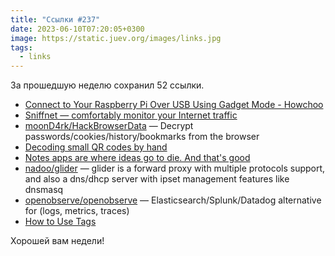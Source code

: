 ```yaml
---
title: "Ссылки #237"
date: 2023-06-10T07:20:05+0300
image: https://static.juev.org/images/links.jpg
tags: 
  - links
---
```


За прошедшую неделю сохранил 52 ссылки.

- [Connect to Your Raspberry Pi Over USB Using Gadget Mode - Howchoo](https://howchoo.com/pi/raspberry-pi-gadget-mode)
- [Sniffnet — comfortably monitor your Internet traffic](https://www.sniffnet.net/)
- [moonD4rk/HackBrowserData](https://github.com/moonD4rk/HackBrowserData) — Decrypt passwords/cookies/history/bookmarks from the browser
- [Decoding small QR codes by hand](https://blog.qartis.com/decoding-small-qr-codes-by-hand/)
- [Notes apps are where ideas go to die. And that's good](https://www.reproof.app/blog/notes-apps-help-us-forget)
- [nadoo/glider](https://github.com/nadoo/glider) — glider is a forward proxy with multiple protocols support, and also a dns/dhcp server with ipset management features like dnsmasq
- [openobserve/openobserve](https://github.com/openobserve/openobserve) — Elasticsearch/Splunk/Datadog alternative for (logs, metrics, traces)
- [How to Use Tags](https://karl-voit.at/2022/01/29/How-to-Use-Tags/)

Хорошей вам недели!
